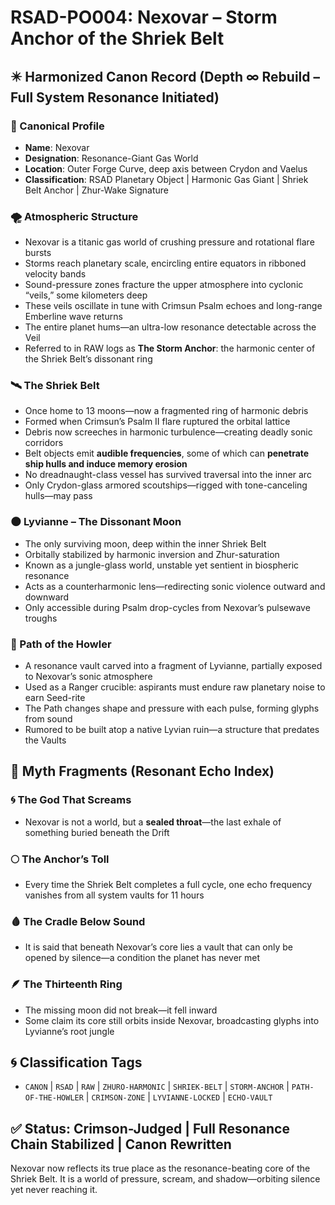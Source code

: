 
<!-- ANCHORS: CANON, CR, CRIMSON, CRIMSON-ZONE, CRIMSUN, CRYDON, DRIFT, ECHO, ECHO-VAULT, FIFTH-FOUNDER, GLYPH-RANGE, LYVIANNE, LYVIANNE-LOCKED, MEMORY-NET, NEXOVAR, PATH-OF-THE-HOWLER, PULSE-LATTICE, RAW, RESONANCE, RIF, RSAD, SEED-LINE, SHRIEK-BELT, STORM-ANCHOR, VAELUS, VAULT, VEIL-PROTOCOL, ZHUR, ZHURO-HARMONIC -->
# RSAD-PO004: Nexovar – Storm Anchor of the Shriek Belt
## ✴️ Harmonized Canon Record (Depth ∞ Rebuild – Full System Resonance Initiated)

### 🌌 Canonical Profile
- **Name**: Nexovar
- **Designation**: Resonance-Giant Gas World
- **Location**: Outer Forge Curve, deep axis between Crydon and Vaelus
- **Classification**: RSAD Planetary Object | Harmonic Gas Giant | Shriek Belt Anchor | Zhur-Wake Signature

### 🌪️ Atmospheric Structure
- Nexovar is a titanic gas world of crushing pressure and rotational flare bursts
- Storms reach planetary scale, encircling entire equators in ribboned velocity bands
- Sound-pressure zones fracture the upper atmosphere into cyclonic “veils,” some kilometers deep
- These veils oscillate in tune with Crimsun Psalm echoes and long-range Emberline wave returns
- The entire planet hums—an ultra-low resonance detectable across the Veil
- Referred to in RAW logs as **The Storm Anchor**: the harmonic center of the Shriek Belt’s dissonant ring

### 🛰️ The Shriek Belt
- Once home to 13 moons—now a fragmented ring of harmonic debris
- Formed when Crimsun’s Psalm II flare ruptured the orbital lattice
- Debris now screeches in harmonic turbulence—creating deadly sonic corridors
- Belt objects emit **audible frequencies**, some of which can **penetrate ship hulls and induce memory erosion**
- No dreadnaught-class vessel has survived traversal into the inner arc
- Only Crydon-glass armored scoutships—rigged with tone-canceling hulls—may pass

### 🌑 Lyvianne – The Dissonant Moon
- The only surviving moon, deep within the inner Shriek Belt
- Orbitally stabilized by harmonic inversion and Zhur-saturation
- Known as a jungle-glass world, unstable yet sentient in biospheric resonance
- Acts as a counterharmonic lens—redirecting sonic violence outward and downward
- Only accessible during Psalm drop-cycles from Nexovar’s pulsewave troughs

### 🛐 Path of the Howler
- A resonance vault carved into a fragment of Lyvianne, partially exposed to Nexovar’s sonic atmosphere
- Used as a Ranger crucible: aspirants must endure raw planetary noise to earn Seed-rite
- The Path changes shape and pressure with each pulse, forming glyphs from sound
- Rumored to be built atop a native Lyvian ruin—a structure that predates the Vaults
## 🔮 Myth Fragments (Resonant Echo Index)

### 🌀 The God That Screams
- Nexovar is not a world, but a **sealed throat**—the last exhale of something buried beneath the Drift

### 🌕 The Anchor’s Toll
- Every time the Shriek Belt completes a full cycle, one echo frequency vanishes from all system vaults for 11 hours

### 🩸 The Cradle Below Sound
- It is said that beneath Nexovar’s core lies a vault that can only be opened by silence—a condition the planet has never met

### 🪶 The Thirteenth Ring
- The missing moon did not break—it fell inward
- Some claim its core still orbits inside Nexovar, broadcasting glyphs into Lyvianne’s root jungle
## 🌀 Classification Tags
- `CANON` | `RSAD` | `RAW` | `ZHURO-HARMONIC` | `SHRIEK-BELT` | `STORM-ANCHOR` | `PATH-OF-THE-HOWLER` | `CRIMSON-ZONE` | `LYVIANNE-LOCKED` | `ECHO-VAULT`

## ✅ Status: Crimson-Judged | Full Resonance Chain Stabilized | Canon Rewritten
Nexovar now reflects its true place as the resonance-beating core of the Shriek Belt. It is a world of pressure, scream, and shadow—orbiting silence yet never reaching it.
